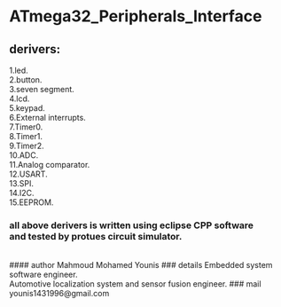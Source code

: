 # ATmega32_Peripherals_Interface
## derivers:<br />
 1.led.<br />
 2.button.<br />
 3.seven segment.<br />
 4.lcd.<br />
 5.keypad.<br />
 6.External interrupts.<br />
 7.Timer0.<br />
 8.Timer1.<br />
 9.Timer2.<br />
 10.ADC.<br />
 11.Analog comparator.<br />
 12.USART.<br />
 13.SPI.<br />
 14.I2C.<br />
 15.EEPROM.<br />
 ### all above derivers is written using eclipse CPP software<br /> and tested by protues circuit simulator. 
 <br />
 #### author   Mahmoud Mohamed Younis 
 ###  details  Embedded system software engineer.<br /> Automotive localization system and sensor fusion engineer.
 ###  mail     younis1431996@gmail.com
 

